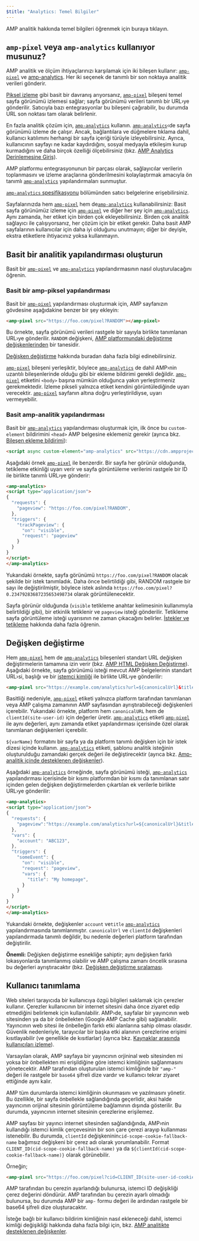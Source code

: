 ```yaml
---
$title: "Analytics: Temel Bilgiler"
---
```


AMP analitik hakkında temel bilgileri öğrenmek için buraya tıklayın.

## `amp-pixel` veya `amp-analytics` kullanıyor musunuz? <a name="use-amp-pixel-or-amp-analytics"></a>

AMP analitik ve ölçüm ihtiyaçlarınızı karşılamak için iki bileşen kullanır:
[`amp-pixel`](../../../../documentation/components/reference/amp-pixel.md) ve
[amp-analytics](../../../../documentation/components/reference/amp-analytics.md).
Her iki seçenek de tanımlı bir son noktaya analitik verileri gönderir.

[Piksel izleme](https://en.wikipedia.org/wiki/Web_beacon#Implementation) gibi basit bir davranış arıyorsanız,
[`amp-pixel`](../../../../documentation/components/reference/amp-pixel.md) bileşeni temel sayfa görünümü izlemesi sağlar;
sayfa görünümü verileri tanımlı bir URL›ye gönderilir.
Satıcıyla bazı entegrasyonlar bu bileşeni çağırabilir,
bu durumda URL son noktası tam olarak belirlenir.

En fazla analitik çözüm için, [`amp-analytics`](../../../../documentation/components/reference/amp-analytics.md) kullanın.
[`amp-analytics`](../../../../documentation/components/reference/amp-analytics.md)‹de sayfa görünümü izleme de çalışır.
Ancak,
bağlantılara ve düğmelere tıklama dahil, kullanıcı katılımını herhangi bir sayfa içeriği türüyle izleyebilirsiniz.
Ayrıca, kullanıcının sayfayı ne kadar kaydırdığını,
sosyal medyayla etkileşim kurup kurmadığını ve daha birçok özelliği ölçebilirsiniz
(bkz.
[AMP Analytics Derinlemesine Giriş](deep_dive_analytics.md)).

AMP platformu entegrasyonunun bir parçası olarak,
sağlayıcılar
verilerin toplanmasını ve izleme araçlarına gönderilmesini kolaylaştırmak amacıyla ön tanımlı [`amp-analytics`](../../../../documentation/components/reference/amp-analytics.md) yapılandırmaları sunmuştur.

[`amp-analytics` spesifikasyonu](../../../../documentation/components/reference/amp-analytics.md) bölümünden satıcı belgelerine erişebilirsiniz.

Sayfalarınızda hem [`amp-pixel`](../../../../documentation/components/reference/amp-pixel.md) hem de[`amp-analytics`](../../../../documentation/components/reference/amp-analytics.md) kullanabilirsiniz:
Basit sayfa görünümüz izleme için [`amp-pixel`](../../../../documentation/components/reference/amp-pixel.md)
ve diğer her şey için [`amp-analytics`](../../../../documentation/components/reference/amp-analytics.md).
Aynı zamanda, her etiket için birden çok ekleyebilirsiniz.
Birden çok analitik sağlayıcı ile çalışıyorsanız,
her çözüm için bir etiket gerekir.
Daha basit AMP sayfalarının kullanıcılar için daha iyi olduğunu unutmayın;
diğer bir deyişle, ekstra etiketlere ihtiyacınız yoksa kullanmayın.

## Basit bir analitik yapılandırması oluşturun

Basit bir
[`amp-pixel`](../../../../documentation/components/reference/amp-pixel.md) ve
[`amp-analytics`](../../../../documentation/components/reference/amp-analytics.md) yapılandırmasının nasıl oluşturulacağını öğrenin.

### Basit bir amp-piksel yapılandırması

Basit bir [`amp-pixel`](../../../../documentation/components/reference/amp-pixel.md) yapılandırması oluşturmak için,
AMP sayfanızın gövdesine aşağıdakine benzer bir şey ekleyin:

```html
<amp-pixel src="https://foo.com/pixel?RANDOM"></amp-pixel>
```

Bu örnekte,
sayfa görünümü verileri rastgele bir sayıyla birlikte tanımlanan URL›ye gönderilir.
`RANDOM` değişkeni,
[AMP platformundaki değiştirme değişkenlerinden](https://github.com/ampproject/amphtml/blob/main/docs/spec/amp-var-substitutions.md) bir tanesidir.

[Değişken değiştirme](analytics_basics.md) hakkında buradan daha fazla bilgi edinebilirsiniz.

[`amp-pixel`](../../../../documentation/components/reference/amp-pixel.md) bileşeni yerleşiktir,
böylece [`amp-analytics`](../../../../documentation/components/reference/amp-analytics.md) de dahil AMP›nin uzantılı bileşenlerinde olduğu gibi bir ekleme bildirimi gerekli değildir.
[`amp-pixel`](../../../../documentation/components/reference/amp-pixel.md) etiketini
`<body>` başına mümkün olduğunca yakın yerleştirmeniz gerekmektedir.
İzleme pikseli yalnızca etiket kendini görüntülediğinde uyarı verecektir.
[`amp-pixel`](../../../../documentation/components/reference/amp-pixel.md) sayfanın altına doğru yerleştirildiyse,
uyarı vermeyebilir.

### Basit amp-analitik yapılandırması

Basit bir
[`amp-analytics`](../../../../documentation/components/reference/amp-analytics.md) yapılandırması oluşturmak için,
ilk önce bu `custom-element` bildirimini
`<head>` AMP belgesine eklemeniz gerekir (ayrıca bkz.
[Bileşen ekleme bildirimi](../../../../documentation/components/index.html)):

```html
<script async custom-element="amp-analytics" src="https://cdn.ampproject.org/v0/amp-analytics-0.1.js"></script>
```

Aşağıdaki örnek [`amp-pixel`](../../../../documentation/components/reference/amp-pixel.md) ile benzerdir.
Bir sayfa her görünür olduğunda,
tetikleme etkinliği uyarı verir ve
sayfa görüntüleme verilerini rastgele bir ID ile birlikte tanımlı URL›ye gönderir:

```html
<amp-analytics>
<script type="application/json">
{
  "requests": {
    "pageview": "https://foo.com/pixel?RANDOM",
  },
  "triggers": {
    "trackPageview": {
      "on": "visible",
      "request": "pageview"
    }
  }
}
</script>
</amp-analytics>
```

Yukarıdaki örnekte, sayfa görünümü `https://foo.com/pixel?RANDOM` olacak şekilde bir istek tanımladık. Daha önce belirtildiği gibi, RANDOM rastgele bir sayı ile değiştirilmiştir, böylece istek aslında `https://foo.com/pixel?0.23479283687235653498734` olarak görüntülenecektir.

Sayfa görünür olduğunda
(`visible` tetikleme anahtar kelimesinin kullanımıyla belirtildiği gibi),
bir etkinlik tetiklenir ve `pageview` isteği gönderilir.
Tetikleme sayfa görüntüleme isteği uyarısının ne zaman çıkacağını belirler.
[İstekler ve tetikleme](deep_dive_analytics.md) hakkında daha fazla öğrenin.

## Değişken değiştirme <a name="variable-substitution"></a>

Hem [`amp-pixel`](../../../../documentation/components/reference/amp-pixel.md) hem de
[`amp-analytics`](../../../../documentation/components/reference/amp-analytics.md) bileşenleri
standart URL değişken değiştirmelerin tamamına izin verir (bkz.
[AMP HTML Değişken Değiştirme](https://github.com/ampproject/amphtml/blob/main/docs/spec/amp-var-substitutions.md)).
Aşağıdaki örnekte,
sayfa görünümü isteği
mevcut AMP belgelerinin standart URL›si, başlığı ve bir
[istemci kimliği](analytics_basics.md) ile birlikte URL›ye gönderilir:

```html
<amp-pixel src="https://example.com/analytics?url=${canonicalUrl}&title=${title}&clientId=${clientId(site-user-id)}"></amp-pixel>
```

Basitliği nedeniyle, [`amp-pixel`](../../../../documentation/components/reference/amp-pixel.md) etiketi yalnızca platform tarafından tanımlanan veya AMP çalışma zamanının AMP sayfasından ayrıştırabileceği değişkenleri içerebilir. Yukarıdaki örnekte, platform hem
`canonicalURL` hem de `clientId(site-user-id)` için değerler üretir.
[`amp-analytics`](../../../../documentation/components/reference/amp-analytics.md) etiketi [`amp-pixel`](../../../../documentation/components/reference/amp-pixel.md) ile aynı değerleri,
aynı zamanda etiket yapılandırması içerisinde özel olarak tanımlanan değişkenleri içerebilir.

`${varName}` formatını bir sayfa
 ya da platform tanımlı değişken için bir istek dizesi içinde kullanın.
[`amp-analytics`](../../../../documentation/components/reference/amp-analytics.md) etiketi, şablonu
analitik isteğinin oluşturulduğu zamandaki gerçek değeri ile değiştirecektir (ayrıca bkz.
[Amp-analitik içinde desteklenen değişkenler](https://github.com/ampproject/amphtml/blob/main/extensions/amp-analytics/analytics-vars.md)).

Aşağıdaki [`amp-analytics`](../../../../documentation/components/reference/amp-analytics.md) örneğinde,
sayfa görünümü isteği, [`amp-analytics`](../../../../documentation/components/reference/amp-analytics.md) yapılandırması içerisinde
bir kısmı platformdan
bir kısmı da tanımlanan satır içinden gelen değişken değiştirmelerden çıkartılan
ek verilerle birlikte
URL›ye gönderilir:

```html
<amp-analytics>
<script type="application/json">
{
  "requests": {
    "pageview":"https://example.com/analytics?url=${canonicalUrl}&title=${title}&acct=${account}&clientId=${clientId(site-user-id)}",
  },
  "vars": {
    "account": "ABC123",
  },
  "triggers": {
    "someEvent": {
      "on": "visible",
      "request": "pageview",
      "vars": {
        "title": "My homepage",
      }
    }
  }
}
</script>
</amp-analytics>
```

Yukarıdaki örnekte,
değişkenler `account` ve`title`
[`amp-analytics`](../../../../documentation/components/reference/amp-analytics.md) yapılandırmasında tanımlanmıştır.
`canonicalUrl` ve `clientId` değişkenleri yapılandırmada tanımlı değildir,
bu nedenle değerleri platform tarafından değiştirilir.

**Önemli:** Değişken değiştirme esnekliğe sahiptir;
aynı değişken farklı lokasyonlarda tanımlanmış olabilir
ve AMP çalışma zamanı öncelik sırasına bu değerleri ayrıştıracaktır
(bkz. [Değişken değiştirme sıralaması](deep_dive_analytics.md).

## Kullanıcı tanımlama <a name="user-identification"></a>

Web siteleri tarayıcıda bir kullanıcıya özgü bilgileri saklamak için çerezler kullanır.
Çerezler kullanıcının bir internet sitesini daha önce ziyaret edip etmediğini belirlemek için kullanılabilir.
AMP›de,
sayfalar bir yayıncının web sitesinden ya da bir önbellekten
(Google AMP Cache gibi) sağlanabilir.
Yayıncının web sitesi ile önbelleğin farklı etki alanlarına sahip olması olasıdır.
Güvenlik nedenleriyle,
tarayıcılar bir başka etki alanının çerezlerine erişimi kısıtlayabilir (ve genellikle de kısıtlarlar)
(ayrıca bkz.
[Kaynaklar arasında kullanıcıları izleme](https://github.com/ampproject/amphtml/blob/main/extensions/amp-analytics/cross-origin-tracking.md)).

Varsayılan olarak,
AMP sayfaya bir yayıncının orjininal web sitesinden mi yoksa bir önbellekten mi erişildiğine göre istemci kimliğinin sağlanmasını yönetecektir.
AMP tarafından oluşturulan istemci kimliğinde bir `"amp-"` değeri ile
rastgele bir `base64` şifreli dize vardır ve
kullanıcı tekrar ziyaret ettiğinde aynı kalır.

AMP tüm durumlarda istemci kimliğinin okunmasını ve yazılmasını yönetir.
Bu özellikle, bir sayfa
önbellekle sağlandığında geçerlidir, aksi halde yayıncının orijinal sitesinin görüntüleme bağlamının
 dışında gösterilir.
Bu durumda, yayıncının internet sitesinin çerezlerine erişilemez.

AMP sayfası bir yayıncı internet sitesinden sağlandığında,
AMP›nin kullandığı istemci kimlik çerçevesinin
bir son çare çerezi arayıp kullanması istenebilir.
Bu durumda,
`clientId` değişkeninin`cid-scope-cookie-fallback-name` bağımsız değişkeni
bir çerez adı olarak yorumlanabilir.
Format
`CLIENT_ID(cid-scope-cookie-fallback-name)` ya da
`${clientId(cid-scope-cookie-fallback-name)}` olarak görünebilir.

Örneğin;

```html
<amp-pixel src="https://foo.com/pixel?cid=CLIENT_ID(site-user-id-cookie-fallback-name)"></amp-pixel>
```

AMP tarafından bu çerezin ayarlandığı bulunursa,
istemci ID değişikliği çerez değerini döndürür.
AMP tarafından bu çerezin ayarlı olmadığı bulunursa,
bu durumda AMP bir `amp-` formu değeri ile ardından
rastgele bir base64 şifreli dize oluşturacaktır.

İsteğe bağlı bir kullanıcı bildirim kimliğinin nasıl ekleneceği dahil,
istemci kimliği değişikliği hakkında daha fazla bilgi için,
bkz. [AMP analitikte desteklenen değişkenler](https://github.com/ampproject/amphtml/blob/main/extensions/amp-analytics/analytics-vars.md).
